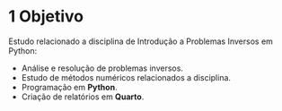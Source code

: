 # 1 Objetivo

Estudo relacionado a disciplina de Introdução a Problemas Inversos em
Python:  
- Análise e resolução de problemas inversos.  
- Estudo de métodos numéricos relacionados a disciplina.  
- Programação em **Python**.  
- Criação de relatórios em **Quarto**.  
